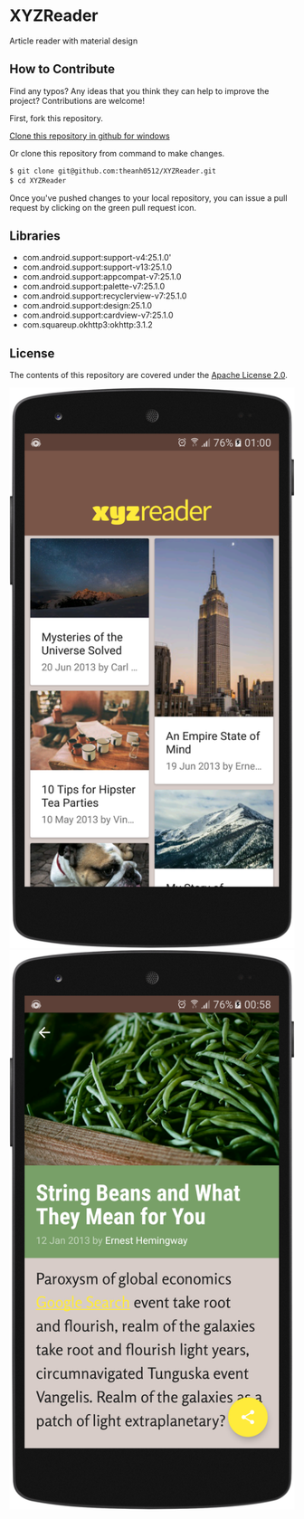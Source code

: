 # XYZReader
Article reader with material design

## How to Contribute

Find any typos? Any ideas that you think they can help to improve the project? Contributions are welcome!

First, fork this repository.

[Clone this repository in github for windows](github-windows://openRepo/https://github.com/theanh0512/XYZReader)

Or clone this repository from command to make changes.

```sh
$ git clone git@github.com:theanh0512/XYZReader.git
$ cd XYZReader
```

Once you've pushed changes to your local repository, you can issue a pull request by clicking on the green pull request icon.

## Libraries
- com.android.support:support-v4:25.1.0'
- com.android.support:support-v13:25.1.0
- com.android.support:appcompat-v7:25.1.0
- com.android.support:palette-v7:25.1.0
- com.android.support:recyclerview-v7:25.1.0
- com.android.support:design:25.1.0
- com.android.support:cardview-v7:25.1.0
- com.squareup.okhttp3:okhttp:3.1.2

## License

The contents of this repository are covered under the [Apache License 2.0](LICENSE).

![alt tag](https://github.com/theanh0512/XYZReader/blob/master/Screenshots/main_activity_screenshot.png)
![alt tag](https://github.com/theanh0512/XYZReader/blob/master/Screenshots/detail_screenshot.png)

